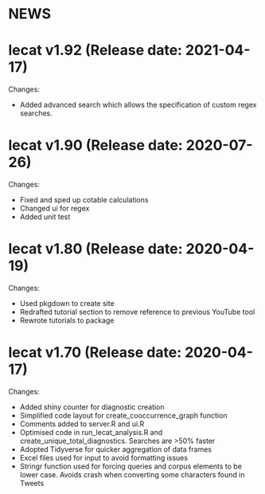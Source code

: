NEWS
================

# lecat v1.92 (Release date: 2021-04-17)

Changes:

-   Added advanced search which allows the specification of custom regex
    searches.

# lecat v1.90 (Release date: 2020-07-26)

Changes:

-   Fixed and sped up cotable calculations
-   Changed ui for regex
-   Added unit test

# lecat v1.80 (Release date: 2020-04-19)

Changes:

-   Used pkgdown to create site
-   Redrafted tutorial section to remove reference to previous YouTube
    tool
-   Rewrote tutorials to package

# lecat v1.70 (Release date: 2020-04-17)

Changes:

-   Added shiny counter for diagnostic creation
-   Simplified code layout for create\_cooccurrence\_graph function
-   Comments added to server.R and ui.R
-   Optimised code in run\_lecat\_analysis.R and
    create\_unique\_total\_diagnostics. Searches are &gt;50% faster
-   Adopted Tidyverse for quicker aggregation of data frames
-   Excel files used for input to avoid formatting issues
-   Stringr function used for forcing queries and corpus elements to be
    lower case. Avoids crash when converting some characters found in
    Tweets
